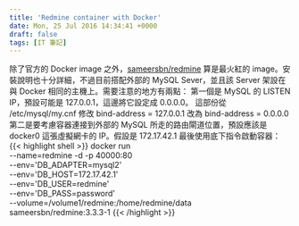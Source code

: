 ```yaml
---
title: 'Redmine container with Docker'
date: Mon, 25 Jul 2016 14:34:41 +0000
draft: false
tags: [IT 筆記]
---
```


除了官方的 Docker image 之外，[sameersbn/redmine](https://hub.docker.com/r/sameersbn/redmine/) 算是最火紅的 image。安裝說明也十分詳細，不過目前搭配外部的 MySQL Sever，並且該 Server 架設在與 Docker 相同的主機上。需要注意的地方有兩點： 第一個是 MySQL 的 LISTEN IP，預設可能是 127.0.0.1，這邊將它設定成 0.0.0.0。 這部份從 /etc/mysql/my.cnf 修改 bind-address = 127.0.0.1 改為 bind-address = 0.0.0.0 第二是要考慮容器連接到外部的 MySQL 所走的路由閘道位置，預設應該是 docker0 這張虛擬網卡的 IP。假設是 172.17.42.1 最後使用底下指令啟動容器： {{< highlight shell >}} docker run \
--name=redmine -d -p 40000:80 \
--env='DB_ADAPTER=mysql2' \
--env='DB_HOST=172.17.42.1' \
--env='DB_USER=redmine' \
--env='DB_PASS=password' \
--volume=/volume1/redmine:/home/redmine/data \
sameersbn/redmine:3.3.3-1
{{< /highlight >}}
